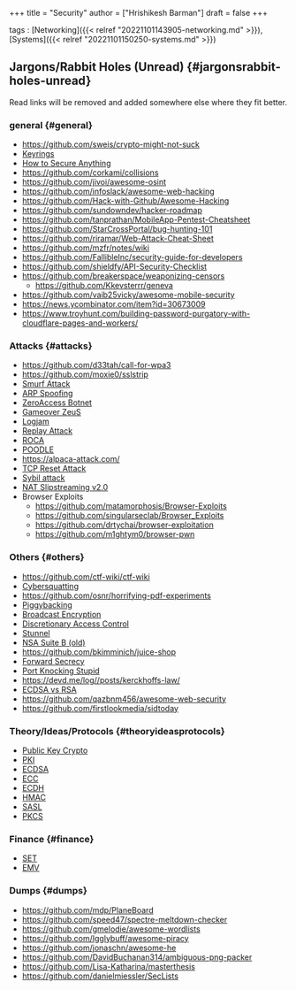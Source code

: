 +++
title = "Security"
author = ["Hrishikesh Barman"]
draft = false
+++

tags
: [Networking]({{< relref "20221101143905-networking.md" >}}), [Systems]({{< relref "20221101150250-systems.md" >}})


## Jargons/Rabbit Holes (Unread) {#jargonsrabbit-holes-unread}

Read links will be removed and added somewhere else where they fit better.


### general {#general}

-   <https://github.com/sweis/crypto-might-not-suck>
-   [Keyrings](https://askubuntu.com/questions/32164/what-does-a-keyring-do)
-   [How to Secure Anything](https://github.com/veeral-patel/how-to-secure-anything)
-   <https://github.com/corkami/collisions>
-   <https://github.com/jivoi/awesome-osint>
-   <https://github.com/infoslack/awesome-web-hacking>
-   <https://github.com/Hack-with-Github/Awesome-Hacking>
-   <https://github.com/sundowndev/hacker-roadmap>
-   <https://github.com/tanprathan/MobileApp-Pentest-Cheatsheet>
-   <https://github.com/StarCrossPortal/bug-hunting-101>
-   <https://github.com/riramar/Web-Attack-Cheat-Sheet>
-   <https://github.com/mzfr/notes/wiki>
-   <https://github.com/FallibleInc/security-guide-for-developers>
-   <https://github.com/shieldfy/API-Security-Checklist>
-   <https://github.com/breakerspace/weaponizing-censors>
    -   <https://github.com/Kkevsterrr/geneva>
-   <https://github.com/vaib25vicky/awesome-mobile-security>
-   <https://news.ycombinator.com/item?id=30673009>
-   <https://www.troyhunt.com/building-password-purgatory-with-cloudflare-pages-and-workers/>


### Attacks {#attacks}

-   <https://github.com/d33tah/call-for-wpa3>
-   <https://github.com/moxie0/sslstrip>
-   [Smurf Attack](https://en.wikipedia.org/wiki/Smurf_attack)
-   [ARP Spoofing](https://en.wikipedia.org/wiki/ARP_spoofing)
-   [ZeroAccess Botnet](https://en.wikipedia.org/wiki/ZeroAccess_botnet)
-   [Gameover ZeuS](https://en.wikipedia.org/wiki/Gameover_ZeuS)
-   [Logjam](https://en.wikipedia.org/wiki/Logjam_(computer_security))
-   [Replay Attack](https://en.wikipedia.org/wiki/Replay_attack)
-   [ROCA](https://en.wikipedia.org/wiki/ROCA_vulnerability)
-   [POODLE](https://en.wikipedia.org/wiki/POODLE)
-   <https://alpaca-attack.com/>
-   [TCP Reset Attack](https://robertheaton.com/2020/04/27/how-does-a-tcp-reset-attack-work/)
-   [Sybil attack](https://en.wikipedia.org/wiki/Sybil_attack)
-   [NAT Slipstreaming v2.0](https://samy.pl/slipstream/)
-   Browser Exploits
    -   <https://github.com/matamorphosis/Browser-Exploits>
    -   <https://github.com/singularseclab/Browser_Exploits>
    -   <https://github.com/drtychai/browser-exploitation>
    -   <https://github.com/m1ghtym0/browser-pwn>


### Others {#others}

-   <https://github.com/ctf-wiki/ctf-wiki>
-   [Cybersquatting](https://en.wikipedia.org/wiki/Cybersquatting)
-   <https://github.com/osnr/horrifying-pdf-experiments>
-   [Piggybacking](https://en.wikipedia.org/wiki/Piggybacking_(security))
-   [Broadcast Encryption](https://en.wikipedia.org/wiki/Broadcast_encryption)
-   [Discretionary Access Control](https://en.wikipedia.org/wiki/Discretionary_access_control)
-   [Stunnel](https://en.wikipedia.org/wiki/Stunnel)
-   [NSA Suite B (old)](https://en.wikipedia.org/wiki/NSA_Suite_B_Cryptography)
-   <https://github.com/bkimminich/juice-shop>
-   [Forward Secrecy](https://en.wikipedia.org/wiki/Forward_secrecy)
-   [Port Knocking Stupid](https://news.ycombinator.com/item?id=23187662)
-   <https://devd.me/log//posts/kerckhoffs-law/>
-   [ECDSA vs RSA](https://www.ssl.com/article/comparing-ecdsa-vs-rsa/)
-   <https://github.com/qazbnm456/awesome-web-security>
-   <https://github.com/firstlookmedia/sidtoday>


### Theory/Ideas/Protocols {#theoryideasprotocols}

-   [Public Key Crypto](https://en.wikipedia.org/wiki/Public-key_cryptography)
-   [PKI](https://en.wikipedia.org/wiki/Public_key_infrastructure)
-   [ECDSA](https://en.wikipedia.org/wiki/Elliptic_Curve_Digital_Signature_Algorithm)
-   [ECC](https://en.wikipedia.org/wiki/Elliptic-curve_cryptography)
-   [ECDH](https://en.wikipedia.org/wiki/Elliptic-curve_Diffie%E2%80%93Hellman)
-   [HMAC](https://en.wikipedia.org/wiki/HMAC)
-   [SASL](https://en.wikipedia.org/wiki/Simple_Authentication_and_Security_Layer)
-   [PKCS](https://en.wikipedia.org/wiki/PKCS)


### Finance {#finance}

-   [SET](https://en.wikipedia.org/wiki/Secure_Electronic_Transaction)
-   [EMV](https://en.wikipedia.org/wiki/EMV)


### Dumps {#dumps}

-   <https://github.com/mdp/PlaneBoard>
-   <https://github.com/speed47/spectre-meltdown-checker>
-   <https://github.com/gmelodie/awesome-wordlists>
-   <https://github.com/Igglybuff/awesome-piracy>
-   <https://github.com/jonaschn/awesome-he>
-   <https://github.com/DavidBuchanan314/ambiguous-png-packer>
-   <https://github.com/Lisa-Katharina/masterthesis>
-   <https://github.com/danielmiessler/SecLists>
